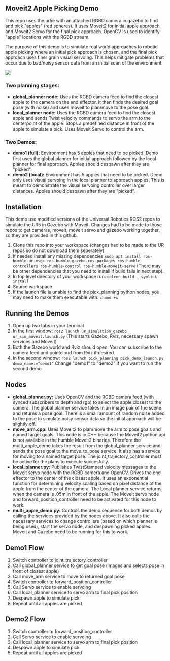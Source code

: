 ## Moveit2 Apple Picking Demo
This repo uses the ur5e with an attached RGBD camera in gazebo to find and pick "apples" (red spheres). It uses Moveit2 for initial apple approach and Moveit2 Servo for the final pick approach. OpenCV is used to identify "apple" locations with the RGBD stream. 

The purpose of this demo is to simulate real world approaches to robotic apple picking where an initial pick approach is chosen, and the final pick approach uses finer grain visual servoing. This helps mitigate problems that occur due to bad/noisy sensor data from an initial scan of the environment.


![](https://github.com/Keeganfn/apple-vservoing/blob/main/docs/github_demo_gif.gif)

### Two planning stages: 
- **global_planner node:** Uses the RGBD camera feed to find the closest apple to the camera on the end effector. It then finds the desired goal pose (with noise) and uses moveit to plan/move to the pose goal. 
- **local_planner node:** Uses the RGBD camera feed to find the closest apple and sends Twist velocity commands to servo the arm to the centerpoint of the apple. Stops a predefined distance in front of the apple to simulate a pick. Uses Moveit Servo to control the arm.


### Two Demos:
- **demo1 (full):** Environment has 5 apples that need to be picked. Demo first uses the global planner for initial approach followed by the local planner for final approach. Apples should despawn after they are "picked".
- **demo2 (local):** Environment has 5 apples that need to be picked. Demo only uses visual servoing in the local planner to approach apples. This is meant to demonstrate the visual servoing controller over larger distances. Apples should despawn after they are "picked".

## Installation
This demo use modified versions of the Universal Robotics ROS2 repos to simulate the UR5 in Gazebo with Moveit. Changes had to be made to those repos to get cameras, moveit, moveit servo and gazebo working together, so they are provided in this github.

1. Clone this repo into your workspace (changes had to be made to the UR repos so do not download them seperately)
2. If needed install any missing dependencies ```sudo apt install ros-humble-ur-msgs ros-humble-gazebo-ros-packages ros-humble-controllers ros-humble-control ros-humble-moveit-servo``` (There may be other dependencies that you need to install if build fails in next step).
3. In top level directory of your workspace run: ```colcon build --symlink-install```
4. Source workspace
5. If the launch file is unable to find the pick_planning python nodes, you may need to make them executable with: ```chmod +x```

## Running the Demos
1. Open up two tabs in your terminal
2. In the first window: ```ros2 launch ur_simulation_gazebo ur_sim_moveit.launch.py``` (This starts Gazebo, Rviz, necessary spawn services and Moveit)
3. Both the Gazebo world and Rviz should open. You can subscribe to the camera feed and pointcloud from Rviz if desired.
4. In the second window: ```ros2 launch pick_planning pick_demo_launch.py demo_name:="demo1"``` Change "demo1" to "demo2" if you want to run the second demo

## Nodes
- **global_planner.py:** Uses OpenCV and the RGBD camera feed (with synced subscribers to depth and rgb) to select the apple closest to the camera. The global planner service takes in an image pair of the scene and returns a pose goal. There is a small amount of random noise added to the pose to simulate noisy sensor data so the initial approach will be slightly off.
- **move_arm.cpp:** Uses Moveit2 to plan/move the arm to pose goals and named target goals. This node is in C++ because the Moveit2 python api is not available in the humble Moveit2 binaries. Therefore the multi_apple_demo takes the result from the global_planner service and sends the pose goal to the move_to_pose service. It also has a service for moving to a named target pose. The joint_trajectory_controller must be active for the plans to execute succesfully.
- **local_planner.py:** Publishes TwistStamped velocity messages to the Moveit servo node with the RGBD camera and OpenCV. Drives the end effector to the center of the closest apple. It uses an exponential function for determining velocity scaling based on pixel distance of the apple from the center of the camera. The Local planner service returns when the camera is .05m in front of the apple. The Moveit servo node and forward_position_controller need to be activated for this node to work.
- **multi_apple_demo.py:** Controls the demo sequence for both demos by calling the services provided by the nodes above. It also calls the necessary services to change controllers (based on which planner is being used), start the servo node, and despawning picked apples. Moveit and Gazebo need to be running for this to work.

## Demo1 Flow
1. Switch controller to joint_trajectory_controller
2. Call global_planner service to get goal pose (images and selects pose in front of closest apple)
3. Call move_arm service to move to returned goal pose
4. Switch controller to forward_position_controller
5. Call Servo service to enable servoing
6. Call local_planner service to servo arm to final pick position
7. Despawn apple to simulate pick
8. Repeat until all apples are picked

## Demo2 Flow
1. Switch controller to forward_position_controller
2. Call Servo service to enable servoing
3. Call local_planner service to servo arm to final pick position
4. Despawn apple to simulate pick
5. Repeat until all apples are picked
